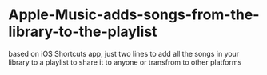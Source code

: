 # Apple-Music-adds-songs-from-the-library-to-the-playlist
based on iOS Shortcuts app, just two lines to add all the songs in your library to a playlist to share it to anyone or transfrom to other platforms
